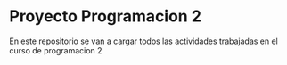# Proyecto Programacion 2
En este repositorio se van a cargar todos las actividades trabajadas en el curso de programacion 2 
